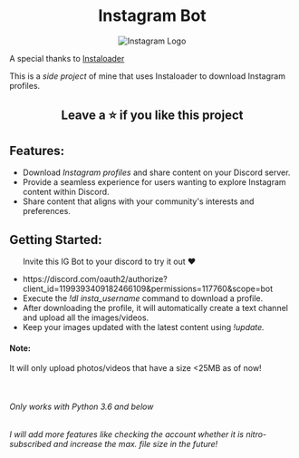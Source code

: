 <h1 align="center">Instagram Bot</h1>
<div>
  <p align="center">
  <img src="https://github.com/F04C/Uploader/assets/81340347/e072a139-58e5-4ff5-ae0c-6d5d345462a6" alt="Instagram Logo">
</p>
  <p>
    A special thanks to 
    <a href = "https://github.com/instaloader/instaloader">Instaloader</a>
  </p>
</div>
<div>
  <p>This is a <em>side project</em> of mine that uses Instaloader to download Instagram profiles.</p>
</div>



<h2 align="center">Leave a ⭐ if you like this project</h2>


<h2>Features:</h2>
<div>
  <ul>
    <li>Download <em>Instagram profiles</em> and share content on your Discord server.</li>
    <li>Provide a seamless experience for users wanting to explore Instagram content within Discord.</li>
    <li>Share content that aligns with your community's interests and preferences.</li>
    </ul>
</div>

<h2>Getting Started:</h2>
<div>
  <ul>
    <p>Invite this IG Bot to your discord to try it out ❤️</p>
    <li>https://discord.com/oauth2/authorize?client_id=1199393409182466109&permissions=117760&scope=bot</li>
  <li>Execute the <em>!dl insta_username</em> command to download a profile.</li>
  <li>After downloading the profile, it will automatically create a text channel and upload all the images/videos.</li>
  <li>Keep your images updated with the latest content using <em>!update.</em></li>
  
  </ul>
  
</div>
<div>
  <h4>Note:</h4>
  <p>It will only upload photos/videos that have a size <25MB as of now!</p>
    <br/>
  <h6><bold>Only works with Python 3.6 and <em>below</em></bold></h6> 
  <h6><bold>I will add more features like checking the account whether it is nitro-subscribed and increase the max. file size in the future!</bold></h6> 
</div>







